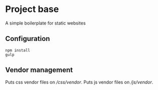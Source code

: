 # Project base

A simple boilerplate for static websites

## Configuration

```console
npm install
gulp
```

## Vendor management

Puts css vendor files on */css/vendor*.
Puts js vendor files on */js/vendor*.
